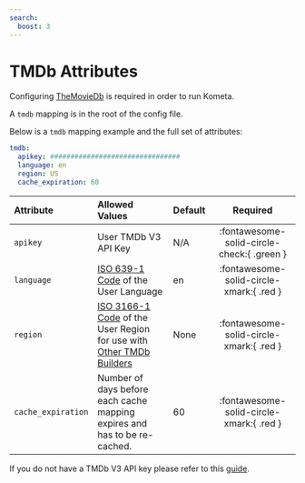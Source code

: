 ```yaml
---
search:
  boost: 3
---
```

# TMDb Attributes

Configuring [TheMovieDb](https://www.themoviedb.org/) is required in order to run Kometa. 

A `tmdb` mapping is in the root of the config file.

Below is a `tmdb` mapping example and the full set of attributes:
```yaml
tmdb:
  apikey: ################################
  language: en
  region: US
  cache_expiration: 60
```

| Attribute          | Allowed Values                                                                                                                                                                    | Default |                  Required                  |
|:-------------------|:----------------------------------------------------------------------------------------------------------------------------------------------------------------------------------|:--------|:------------------------------------------:|
| `apikey`           | User TMDb V3 API Key                                                                                                                                                              | N/A     | :fontawesome-solid-circle-check:{ .green } |
| `language`         | [ISO 639-1 Code](https://en.wikipedia.org/wiki/List_of_ISO_639-1_codes) of the User Language                                                                                      | en      |  :fontawesome-solid-circle-xmark:{ .red }  |
| `region`           | [ISO 3166-1 Code](https://en.wikipedia.org/wiki/ISO_3166-1#Current_codes) of the User Region for use with [Other TMDb Builders](../files/builders/tmdb.md#other-tmdb-builders)    | None    |  :fontawesome-solid-circle-xmark:{ .red }  |
| `cache_expiration` | Number of days before each cache mapping expires and has to be re-cached.                                                                                                         | 60      |  :fontawesome-solid-circle-xmark:{ .red }  |

If you do not have a TMDb V3 API key please refer to this 
[guide](https://developers.themoviedb.org/3/getting-started/introduction).
